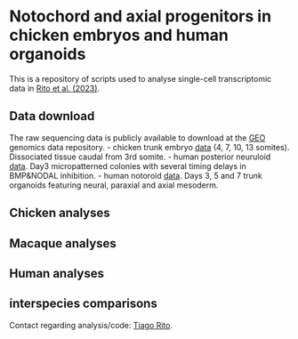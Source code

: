 


# Notochord and axial progenitors in chicken embryos and human organoids
This is a repository of scripts used to analyse single-cell transcriptomic data in [Rito et al. (2023)](https://www.biorxiv.org/content/10.1101/2023.02.27.530267v1).


## Data download
The raw sequencing data is publicly available to download at the [GEO](https://www.ncbi.nlm.nih.gov/geo/info/download.html) genomics data repository.
    - chicken trunk embryo [data]() (4, 7, 10, 13 somites). Dissociated tissue caudal from 3rd somite. 
    - human posterior neuruloid [data](). Day3 micropatterned colonies with several timing delays in BMP&NODAL inhibition.
    - human notoroid [data](). Days 3, 5 and 7 trunk organoids featuring neural, paraxial and axial mesoderm.

## Chicken analyses

## Macaque analyses

## Human analyses

## interspecies comparisons





Contact regarding analysis/code: [Tiago Rito](mailto:tiago.rito@crick.ac.uk).

